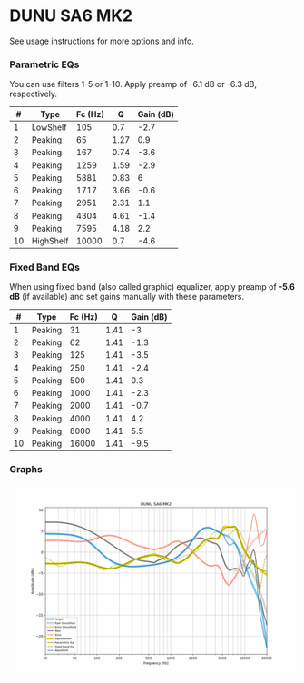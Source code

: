 # DUNU SA6 MK2
See [usage instructions](https://github.com/jaakkopasanen/AutoEq#usage) for more options and info.

### Parametric EQs
You can use filters 1-5 or 1-10. Apply preamp of -6.1 dB or -6.3 dB, respectively.

|   # | Type      |   Fc (Hz) |    Q |   Gain (dB) |
|-----|-----------|-----------|------|-------------|
|   1 | LowShelf  |       105 | 0.7  |        -2.7 |
|   2 | Peaking   |        65 | 1.27 |         0.9 |
|   3 | Peaking   |       167 | 0.74 |        -3.6 |
|   4 | Peaking   |      1259 | 1.59 |        -2.9 |
|   5 | Peaking   |      5881 | 0.83 |         6   |
|   6 | Peaking   |      1717 | 3.66 |        -0.6 |
|   7 | Peaking   |      2951 | 2.31 |         1.1 |
|   8 | Peaking   |      4304 | 4.61 |        -1.4 |
|   9 | Peaking   |      7595 | 4.18 |         2.2 |
|  10 | HighShelf |     10000 | 0.7  |        -4.6 |

### Fixed Band EQs
When using fixed band (also called graphic) equalizer, apply preamp of **-5.6 dB** (if available) and set gains manually with these parameters.

|   # | Type    |   Fc (Hz) |    Q |   Gain (dB) |
|-----|---------|-----------|------|-------------|
|   1 | Peaking |        31 | 1.41 |        -3   |
|   2 | Peaking |        62 | 1.41 |        -1.3 |
|   3 | Peaking |       125 | 1.41 |        -3.5 |
|   4 | Peaking |       250 | 1.41 |        -2.4 |
|   5 | Peaking |       500 | 1.41 |         0.3 |
|   6 | Peaking |      1000 | 1.41 |        -2.3 |
|   7 | Peaking |      2000 | 1.41 |        -0.7 |
|   8 | Peaking |      4000 | 1.41 |         4.2 |
|   9 | Peaking |      8000 | 1.41 |         5.5 |
|  10 | Peaking |     16000 | 1.41 |        -9.5 |

### Graphs
![](./DUNU%20SA6%20MK2.png)
